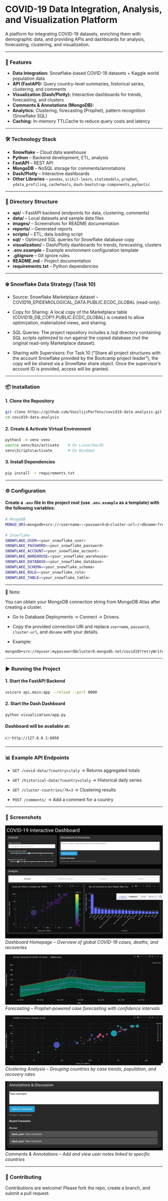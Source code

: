 # COVID-19 Data Integration, Analysis, and Visualization Platform

A platform for integrating COVID-19 datasets, enriching them with demographic data, and providing APIs and dashboards for analysis, forecasting, clustering, and visualization.

---

### 🚀 Features

* **Data Integration:** Snowflake-based COVID-19 datasets + Kaggle world population data
* **API (FastAPI):** Query country-level summaries, historical series, clustering, and comments
* **Visualization (Dash/Plotly):** Interactive dashboards for trends, forecasting, and clusters
* **Comments & Annotations (MongoDB):**
* **Analytics:** Clustering, forecasting (Prophet), pattern recognition (Snowflake SQL)
* **Caching:** In-memory TTLCache to reduce query costs and latency

---

### 🛠️ Technology Stack

* **Snowflake** – Cloud data warehouse
* **Python** – Backend development, ETL, analysis
* **FastAPI** – REST API
* **MongoDB** – NoSQL storage for comments/annotations
* **Dash/Plotly** – Interactive dashboards
* **Other Libraries** – `pandas`, `scikit-learn`, `statsmodels`, `prophet`, `ydata_profiling`, `cachetools`, `dash-bootstrap-components`, `pydantic`

---
### 📂 Directory Structure

- **api/** – FastAPI backend (endpoints for data, clustering, comments)  
- **data/** – Local datasets and sample data files  
- **images/** – Screenshots for README documentation  
- **reports/** – Generated reports
- **scripts/** – ETL, data loading script
- **sql/** – Optimized SQL queries for Snowflake database copy    
- **visualization/** – Dash/Plotly dashboards for trends, forecasting, clusters  
- **.env.example** – Example environment configuration template  
- **.gitignore** – Git ignore rules  
- **README.md** – Project documentation  
- **requirements.txt** – Python dependencies  

---
### ❄️ Snowflake Data Strategy (Task 10)

* Source: Snowflake Marketplace dataset – COVID19_EPIDEMIOLOGICAL_DATA.PUBLIC.ECDC_GLOBAL (read-only).

* Copy for Sharing: A local copy of the Marketplace table (COVID19_DB_COPY.PUBLIC.ECDC_GLOBAL) is created to allow optimization, materialized views, and sharing.

* SQL Queries: The project repository includes a /sql directory containing SQL scripts optimized to run against the copied database (not the original read-only Marketplace dataset).

* Sharing with Supervisors: For Task 10 (“Share all project structures with the account Snowflake provided by the Bootcamp project leader”), the copy will be shared via a Snowflake share object. Once the supervisor’s account ID is provided, access will be granted.

---

### 📦 Installation

#### 1. Clone the Repository

```bash
git clone https://github.com/VasilijsParfens/covid19-data-analysis.git
cd covid19-data-analysis
```

#### 2. Create & Activate Virtual Environment

```bash
python3 -m venv venv
source venv/bin/activate    # On Linux/macOS
venv\Scripts\activate       # On Windows
```
#### 3. Install Dependencies

```bash
pip install -r requirements.txt
```

---

### ⚙️ Configuration

#### Create a `.env` file in the project root (use `.env.example` as a template) with the following variables:

```bash
# MongoDB
MONGO_URI=mongodb+srv://<username>:<password>@<cluster-url>/<dbname>?retryWrites=true&w=majority&appName=<appName>

# Snowflake
SNOWFLAKE_USER=<your_snowflake_user>
SNOWFLAKE_PASSWORD=<your_snowflake_password>
SNOWFLAKE_ACCOUNT=<your_snowflake_account>
SNOWFLAKE_WAREHOUSE=<your_snowflake_warehouse>
SNOWFLAKE_DATABASE=<your_snowflake_database>
SNOWFLAKE_SCHEMA=<your_snowflake_schema>
SNOWFLAKE_ROLE=<your_snowflake_role>
SNOWFLAKE_TABLE=<your_snowflake_table>
```

---

📌 Note:

You can obtain your MongoDB connection string from MongoDB Atlas after creating a cluster.

* Go to Database Deployments → Connect → Drivers.

* Copy the provided connection URI and replace `username`, `password`, `cluster-url`, and `dbname` with your details.

* Example:

```bash
mongodb+srv://myuser:mypassword@cluster0.mongodb.net/covid19?retryWrites=true&w=majority
```

---

### ▶️ Running the Project

#### 1. Start the FastAPI Backend

```bash
uvicorn api.main:app --reload --port 8000
```

#### 2. Start the Dash Dashboard

```bash
python visualization/app.py
```

#### Dashboard will be available at:

👉 ```http://127.0.0.1:8050```

---

### 📊 Example API Endpoints      

* ```GET /covid-data/?country=italy``` → Returns aggregated totals      

* ```GET /historical-data/?country=italy``` → Historical daily series      

* ```GET /cluster-countries/?k=3``` → Clustering results      

* ```POST /comments/``` → Add a comment for a country

---

### 📸 Screenshots

![Dashboard Homepage](images/dashboard_home.png)  
*Dashboard Homepage – Overview of global COVID-19 cases, deaths, and recoveries*  

![Forecasting](/images/forecasting.png)  
*Forecasting – Prophet-powered case forecasting with confidence intervals*  

![Clustering Analysis](/images/clustering.png)  
*Clustering Analysis – Grouping countries by case trends, population, and recovery rates*  

![Comments & Annotations](/images/comments.png)  
*Comments & Annotations – Add and view user notes linked to specific countries*  

---

### 🤝 Contributing

Contributions are welcome! Please fork the repo, create a branch, and submit a pull request.

